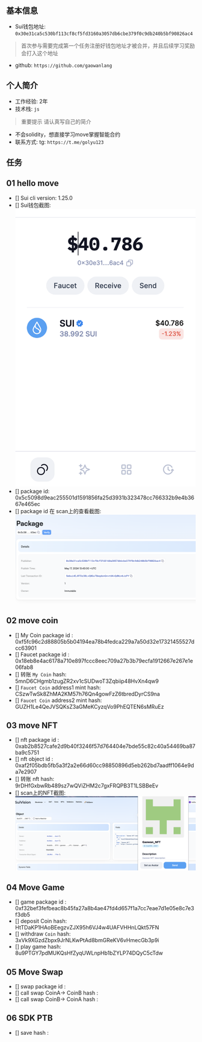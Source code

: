 ## 基本信息
- Sui钱包地址: `0x30e31ca5c530bf113cf8cf5fd3160a3057db6cbe379f0c9db240b5bf90826ac4`
> 首次参与需要完成第一个任务注册好钱包地址才被合并，并且后续学习奖励会打入这个地址
- github: `https://github.com/gaowanlang`

## 个人简介
- 工作经验: 2年
- 技术栈: `js`
> 重要提示 请认真写自己的简介
- 不会solidity，想直接学习move掌握智能合约
- 联系方式: tg: `https://t.me/golyu123` 

## 任务

##   01 hello move  
- [] Sui cli version: 1.25.0
- [] Sui钱包截图: ![Sui钱包截图](./images/wallet.png)
- [] package id: 0x5c5098d9eac255501d1591856fa25d3931b323478cc766332b9e4b3667e465ec
- [] package id 在 scan上的查看截图:![Scan截图](./images/task1.png)

##   02 move coin
- [] My Coin package id : 0xf5fc96c2d88805b5b04194ea78b4fedca229a7a50d32e17321455527dcc63901
- [] Faucet package id : 0x18eb8e4ac6178a710e897fccc8eec709a27b3b79ecfa1912667e267e1e06fab8
- [] 转账 `My Coin` hash: 5mnD6CHgmb1zugZR2xv1cSUDwoT3Zqbiip48HvXn4qw9
- [] `Faucet Coin` address1 mint hash: CSzwTwSk8ZhMA2KM57h76Qn4gowFzZ6tbredDyrCS9na
- [] `Faucet Coin` address2 mint hash: GUZH1Le4QeJVSQKsZ3aGMeKCyzqVo9PhEQTEN6sMRuEz

##   03 move NFT
- [] nft package id : 0xab2b8527cafe2d9b40f3246f57d764404e7bde55c82c40a54469ba87ba9c5751
- [] nft object id : 0xaf2f05bdb5fb5a3f2a2e66d60cc98850896d5eb262bd7aadff1064e9da7e2907
- [] 转账 nft  hash: 9rDHfGxbwRb489sz7wQViZHM2c7gxFRQPB3T1LSBBeEv
- [] scan上的NFT截图:![Scan截图](./images/nft.png)

##   04 Move Game
- [] game package id : 0xf32bef3fefbeac8b45fa27a8b4ae47fd4d657f1a7cc7eae7d1e05e8c7e3f3db5
- [] deposit Coin hash: HtTDaKP1HAoBEegzvZJX95h6VJ4w4UAFVHHnLQkt57FN
- [] withdraw `Coin` hash: 3xVk9XGzdZbpx9JrNLKwPtAd8bmGReKV6vHmecGb3p9i
- [] play game hash: 8u9PTGY7pdMUKQsHfZyqUWLnpHb1bZYLP74DQyC5cTdw

##   05 Move Swap
- [] swap package id :
- [] call swap CoinA-> CoinB  hash :
- [] call swap CoinB-> CoinA  hash :

##   06 SDK PTB
- [] save hash :
